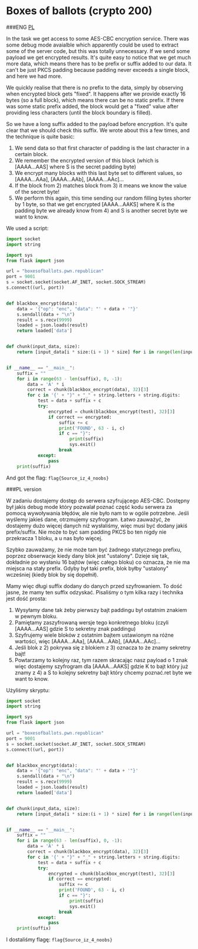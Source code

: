 # Boxes of ballots (crypto 200)


###ENG
[PL](#pl-version)

In the task we get access to some AES-CBC encryption service.
There was some debug mode avaialble which apparently could be used to extract some of the server code, but this was totally unnecessary.
If we send some payload we get encrypted results.
It's quite easy to notice that we get much more data, which means there has to be prefix or suffix added to our data.
It can't be just PKCS padding because padding never exceeds a single block, and here we had more.

We quickly realise that there is no prefix to the data, simply by observing when encrypted block gets "fixed".
It happens after we provide exactly 16 bytes (so a full block), which means there can be no static prefix.
If there was some static prefix added, the block would get a "fixed" value after providing less characters (until the block boundary is filled).

So we have a long suffix added to the payload before encryption.
It's quite clear that we should check this suffix.
We wrote about this a few times, and the technique is quite basic: 

1. We send data so that first character of padding is the last character in a certain block.
2. We remember the encrypted version of this block (which is [AAAA...AAS] where S is the secret padding byte)
3. We encrypt many blocks with this last byte set to different values, so [AAAA...AAa], [AAAA...AAb], [AAAA...AAc]...
4. If the block from 2) matches block from 3) it means we know the value of the secret byte!
5. We perform this again, this time sending our random filling bytes shorter by 1 byte, so that we get encrypted [AAAA...AAKS] where K is the padding byte we already know from 4) and S is another secret byte we want to know.

We used a script:

```python
import socket
import string

import sys
from flask import json

url = "boxesofballots.pwn.republican"
port = 9001
s = socket.socket(socket.AF_INET, socket.SOCK_STREAM)
s.connect((url, port))


def blackbox_encrypt(data):
    data = '{"op": "enc", "data": "' + data + '"}'
    s.sendall(data + "\n")
    result = s.recv(9999)
    loaded = json.loads(result)
    return loaded['data']


def chunk(input_data, size):
    return [input_data[i * size:(i + 1) * size] for i in range(len(input_data) / size)]


if __name__ == "__main__":
    suffix = ""
    for i in range(63 - len(suffix), 0, -1):
        data = 'A' * i
        correct = chunk(blackbox_encrypt(data), 32)[3]
        for c in '{' + "}" + "_" + string.letters + string.digits:
            test = data + suffix + c
            try:
                encrypted = chunk(blackbox_encrypt(test), 32)[3]
                if correct == encrypted:
                    suffix += c
                    print('FOUND', 63 - i, c)
                    if c == "}":
                        print(suffix)
                        sys.exit()
                    break
            except:
                pass
    print(suffix)
```

And got the flag: `flag{Source_iz_4_noobs}`

###PL version

W zadaniu dostajemy dostęp do serwera szyfrującego AES-CBC.
Dostępny był jakis debug mode który pozwalał poznać część kodu serwera za pomocą wywoływania błędów, ale nie było nam to w ogóle potrzebne.
Jeśli wyślemy jakieś dane, otrzmujemy szyfrogram.
Łatwo zauważyć, że dostajemy dużo więcej danych niż wysłaliśmy, więc musi być dodany jakiś prefix/suffix.
Nie może to być sam padding PKCS bo ten nigdy nie przekracza 1 bloku, a u nas było więcej.

Szybko zauważamy, że nie może tam być żadnego statycznego prefixu, poprzez obserwacje kiedy dany blok jest "ustalony".
Dzieje się tak, dokładnie po wysłaniu 16 bajtów (więc całego bloku) co oznacza, że nie ma miejsca na stały prefix.
Gdyby był taki prefix, blok byłby "ustalony" wcześniej (kiedy blok by się dopełnił).

Mamy więc długi suffix dodany do danych przed szyfrowaniem.
To dość jasne, że mamy ten suffix odzyskać.
Pisaliśmy o tym kilka razy i technika jest dość prosta:

1. Wysyłamy dane tak żeby pierwszy bajt paddingu był ostatnim znakiem w pewnym bloku.
2. Pamiętamy zaszyfrowaną wersje tego konkretnego bloku (czyli [AAAA...AAS] gdzie S to sekretny znak paddingu)
3. Szyfrujemy wiele bloków z ostatnim bajtem ustawionym na różne wartości, więc [AAAA...AAa], [AAAA...AAb], [AAAA...AAc]...
4. Jeśli blok z 2) pokrywa się z blokiem z 3) oznacza to że znamy sekretny bajt!
5. Powtarzamy to kolejny raz, tym razem skracając nasz payload o 1 znak więc dostajemy szyfrogram dla [AAAA...AAKS] gdzie K to bajt który już znamy z 4) a S to kolejny sekretny bajt który chcemy poznać.ret byte we want to know.

Użyliśmy skryptu:

```python
import socket
import string

import sys
from flask import json

url = "boxesofballots.pwn.republican"
port = 9001
s = socket.socket(socket.AF_INET, socket.SOCK_STREAM)
s.connect((url, port))


def blackbox_encrypt(data):
    data = '{"op": "enc", "data": "' + data + '"}'
    s.sendall(data + "\n")
    result = s.recv(9999)
    loaded = json.loads(result)
    return loaded['data']


def chunk(input_data, size):
    return [input_data[i * size:(i + 1) * size] for i in range(len(input_data) / size)]


if __name__ == "__main__":
    suffix = ""
    for i in range(63 - len(suffix), 0, -1):
        data = 'A' * i
        correct = chunk(blackbox_encrypt(data), 32)[3]
        for c in '{' + "}" + "_" + string.letters + string.digits:
            test = data + suffix + c
            try:
                encrypted = chunk(blackbox_encrypt(test), 32)[3]
                if correct == encrypted:
                    suffix += c
                    print('FOUND', 63 - i, c)
                    if c == "}":
                        print(suffix)
                        sys.exit()
                    break
            except:
                pass
    print(suffix)
```

I dostaliśmy flagę: `flag{Source_iz_4_noobs}`
